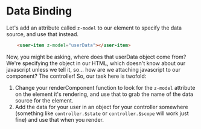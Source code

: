 # Data Binding

Let's add an attribute called `z-model` to our element to specify the data source, and use that instead.

```html
    <user-item z-model="userData"></user-item>
```

Now, you might be asking, where does that userData object come from? We're specifying the object in our HTML, which doesn't know about our javascript unless we tell it, so... how are we attaching javascript to our component? The controller! So, our task here is twofold: 

1. Change your renderComponent function to look for the `z-model` attribute on the element it's rendering, and use that to grab the name of the data source for the element.
2. Add the data for your user in an object for your controller somewhere (something like `controller.$state` or `controller.$scope` will work just fine) and use that when you render.